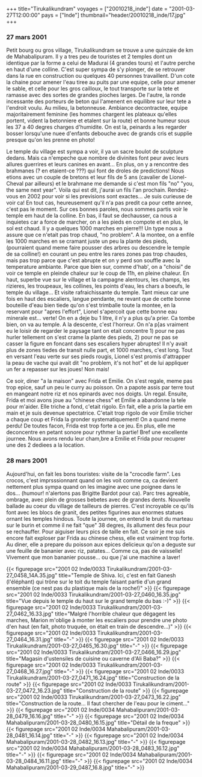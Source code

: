 +++
title="Tirukalikundram"
voyages = ["20010218_inde"]
date = "2001-03-27T12:00:00"
pays = ["Inde"]
thumbnail="header/20010218_inde/17.jpg"
+++
### 27 mars 2001

Petit bourg ou gros village, Tirukalikundram se trouve a une quinzaie de km 
de Mahabalipuram. Il y a tres peu de touristes et 2 temples dont un identique 
par la forme a celui de Madurai (4 grandes tours) et l'autre perche en haut 
d'une colline. C'est super sympa de s'y plonger, de se retrouver dans la rue 
en construction ou quelques 40 personnes travaillent. D'un cote la chaine pour 
amener l'eau tiree au puits par une equipe, celle pour amener le sable, et celle 
pour les gros cailloux, le tout transporte sur la tete et ramasse avec des sortes 
de grandes pioches larges. De l'autre, la ronde incessante des porteurs de beton 
qui l'amenent en equilibre sur leur tete a l'endroit voulu. Au milieu, la betonneuse. 
Ambiance decontractee, equipe majoritairement feminine (les hommes chargent 
les plateaux qu'elles portent, vident la betonniere et etalent sur la route) 
et bonne humeur sous les 37 a 40 degres charges d'humidite. On est la, peinards 
a les regarder bosser lorsqu'une nuee d'enfants debouche avec de grands cris 
et supplie presque qu'on les prenne en photo!

Le temple du village est sympa a voir, il ya un sacre boulot de sculpture dedans. 
Mais ca n'empeche que nombre de divinites font peur avec leurs allures guerrires 
et leurs canines en avant... En plus, on y a rencontre des brahmanes (? en etaient-ce 
???) qui font de droles de predictions! Nous etions avec un couple de bretons 
et leur fils de 5 ans (cavalier de Lionel-Cheval par ailleurs) et le brahmane 
me demande si c'est mon fils "no" "you, the same next year". Voila qui est dit, 
j'aurai un fils l'an prochain. Rendez-vous en 2002 pour voir si les previsions 
sont exactes... Je suis curieuse de voir ca! En tout cas, heureusement qu'il 
n'a pas predit ca pour cette annee, c'est pas le moment. Sur ces bonnes paroles, 
nous sommes partis voir le temple em haut de la colline. En bas, il faut se 
dechausser, ca nous a inquietes car a force de marcher, on a les pieds en compote 
et en plus, le sol est chaud. Il y a quelques 1000 marches en pierre!!! Un type 
nous a assure que ce n'etait pas trop chaud, "no problem". A la montee, on a 
enfile les 1000 marches en se cramant juste un peu la plante des pieds, (pourraient 
quand meme faire pousser des arbres ou descendre le temple de sa colline!) en 
courant un peu entre les rares zones pas trop chaudes, mais pas trop parce que 
c'est abrupte et on y perd son souffle avec la temperature ambiante. Parce que 
bien sur, comme d'hab', on a "choisi" de voir ce temple en pleinde chaleur sur 
le coup de 11h, en pleine chaleur. En haut, superbe vue sur le village et la 
campagne alentours, les champs, les rizieres, les troupeaux, les collines, les 
points d'eau, les chars a boeufs, le temple du village... Et visite rafraichissante 
du temple. Tant mieux car une fois en haut des escaliers, langue pendante, ne 
revant que de cette bonne bouteille d'eau bien tiede qu'on s'est trimballe toute 
la montee, en la reservant pour "apres l'effort", Lionel s'apercoit que cette 
bonne eau minerale est... verte! On en a deje bu 1 litre, il n'y a plus qu'a 
prier. Ca tombe bien, on va au temple. A la descente, c'est l'horreur. On n'a 
p[as vraiment eu le loisir de regarder le paysage tant on etait concentre 1) 
pour ne pas hurler tellement on s'est crame la plante des pieds, 2) pour ne 
pas se casser la figure en foncant dans ses escaliers hyper abruptes! Il n'y 
avait plus de zones tiedes de transit nulle part, et 1000 marches, c'est long. 
Tout en versant l'eau verte sur ses pieds rougis, Lionel s'est promis d'attrapper 
la peau de vache qui avait dit "no problem, it's not hot" et de lui appliquer 
un fer a repasser sur les joues! Non mais! 

Ce soir, diner "a la maison" avec Frida et Emilie. On s'est regale, meme pas 
trop epice, sauf un peu le curry au poisson. On a papote assis par terre tout 
en mangeant notre riz et nos epinards avec nos doigts. Un regal. Ensuite, Frida 
et moi avons joue au "chinese chess" et Emilie a abandonne la tele pour m'aider. 
Elle triche a fond, c'etait rigolo. En fait, elle a pris la partie em main et 
je suis devenue spectatrice. C'etait trop rigolo de voir Emilie tricher a chaque 
coup et Frida la gronder systematiquement! On a quand meme perdu! De toutes 
facon, Frida est trop forte a ce jeu. En plus, elle me deconcentre en petant 
sonore pour rythmer la partie! Bref une excellente journee. Nous avons rendu 
leur cham,bre a Emilie et Frida pour recuprer une des 2 dediees a la location. 


### 28 mars 2001

Aujourd'hui, on fait les bons touristes: visite de la "crocodle farm". Les 
crocos, c'est imprsssionnant quand on les voit comme ca, ca devient nettement 
plus sympa quand on les imagine avec une poignee dans le dos... (humour! n'alertons 
pas Brigitte Bardot pour ca). Parc tres agreable, ombrage, avec plein de grosses 
bebetes avec de grandes dents. Nouvelle ballade au coeur du village de tailleurs 
de pierres. C'est incroyable ce qu'ils font avec les blocs de granit, des petites 
figurines aux enormes statues ornant les temples hindous. Toute la journee, 
on entend le bruit du marteau sur le burin et comme il ne fait "que" 38 degres, 
ils allument des feux pour se rechauffer. Pour aiguiser leurs pics de taille 
en fait. Ce soir je me suis encore fait exploser par Frida au chinese chess, 
elle est vraiment trop forte. Au diner, elle a prepare du poisson aux epices 
delicieux qu'on a deguste sur une feuille de bananier avec riz, patates... Comme 
ca, pas de vaisselle! Vivement que mon bananier pousse... ou que j'ai une machine 
a laver! 


{{< figurepage src="2001 02 Inde/0033 Tirukalikundram/2001-03-27_0458_14A.35.jpg" title="Temple de Shiva. Ici, c'est en fait Ganesh (l'éléphant) qui trône sur le toit du temple faisant partie d'un grand ensemble (ce nest pas du plastique mais de la roche!)"  >}}
{{< figurepage src="2001 02 Inde/0033 Tirukalikundram/2001-03-27_0460_16.35.jpg" title="Vue depuis le temple du haut sur le grand temple du bas :-)"  >}}
{{< figurepage src="2001 02 Inde/0033 Tirukalikundram/2001-03-27_0462_16.33.jpg" title="Malgré l'horrible chaleur que dégagent les marches, Marion m'oblige à monter les escaliers pour prendre une photo d'en haut (en fait, photo truquée, on était en train de descendre...)"  >}}
{{< figurepage src="2001 02 Inde/0033 Tirukalikundram/2001-03-27_0464_16.31.jpg" title="-"  >}}
{{< figurepage src="2001 02 Inde/0033 Tirukalikundram/2001-03-27_0465_16.30.jpg" title="-"  >}}
{{< figurepage src="2001 02 Inde/0033 Tirukalikundram/2001-03-27_0466_16.29.jpg" title="Magasin d'ustensiles de cuisine ou caverne d'Ali Baba?"  >}}
{{< figurepage src="2001 02 Inde/0033 Tirukalikundram/2001-03-27_0468_16.27.jpg" title="-"  >}}
{{< figurepage src="2001 02 Inde/0033 Tirukalikundram/2001-03-27_0471_16.24.jpg" title="Construction de la route"  >}}
{{< figurepage src="2001 02 Inde/0033 Tirukalikundram/2001-03-27_0472_16.23.jpg" title="Construction de la route"  >}}
{{< figurepage src="2001 02 Inde/0033 Tirukalikundram/2001-03-27_0473_16.22.jpg" title="Construction de la route... Il faut chercher de l'eau pour le ciment..."  >}}
{{< figurepage src="2001 02 Inde/0034 Mahabalipuram/2001-03-28_0479_16.16.jpg" title="-"  >}}
{{< figurepage src="2001 02 Inde/0034 Mahabalipuram/2001-03-28_0480_16.15.jpg" title="Détail de la freque"  >}}
{{< figurepage src="2001 02 Inde/0034 Mahabalipuram/2001-03-28_0481_16.14.jpg" title="-"  >}}
{{< figurepage src="2001 02 Inde/0034 Mahabalipuram/2001-03-28_0482_16.13.jpg" title="-"  >}}
{{< figurepage src="2001 02 Inde/0034 Mahabalipuram/2001-03-28_0483_16.12.jpg" title="-"  >}}
{{< figurepage src="2001 02 Inde/0034 Mahabalipuram/2001-03-28_0484_16.11.jpg" title="-"  >}}
{{< figurepage src="2001 02 Inde/0034 Mahabalipuram/2001-03-29_0487_16.8.jpg" title="-"  >}}


